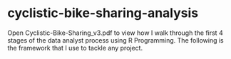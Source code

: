# cyclistic-bike-sharing-analysis

Open Cyclistic-Bike-Sharing_v3.pdf to view how I walk through the first 4 stages of the data analyst process using R Programming. 
The following is the framework that I use to tackle any project. 
